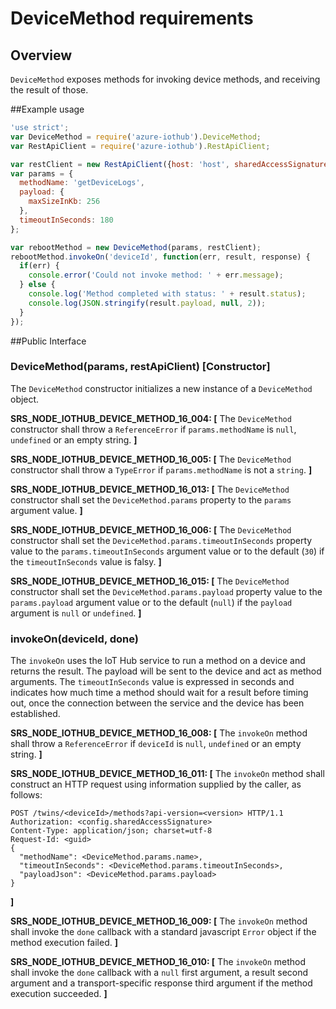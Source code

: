 # DeviceMethod requirements

## Overview
`DeviceMethod` exposes methods for invoking device methods, and receiving the result of those.

##Example usage
```js
'use strict';
var DeviceMethod = require('azure-iothub').DeviceMethod;
var RestApiClient = require('azure-iothub').RestApiClient;

var restClient = new RestApiClient({host: 'host', sharedAccessSignature: 'sharedAccessSignature'});
var params = {
  methodName: 'getDeviceLogs',
  payload: {
    maxSizeInKb: 256
  },
  timeoutInSeconds: 180
};

var rebootMethod = new DeviceMethod(params, restClient);
rebootMethod.invokeOn('deviceId', function(err, result, response) {
  if(err) {
    console.error('Could not invoke method: ' + err.message);
  } else {
    console.log('Method completed with status: ' + result.status);
    console.log(JSON.stringify(result.payload, null, 2));
  }
});
```

##Public Interface

### DeviceMethod(params, restApiClient) [Constructor]
The `DeviceMethod` constructor initializes a new instance of a `DeviceMethod` object.

**SRS_NODE_IOTHUB_DEVICE_METHOD_16_004: [** The `DeviceMethod` constructor shall throw a `ReferenceError` if `params.methodName` is `null`, `undefined` or an empty string. **]**  

**SRS_NODE_IOTHUB_DEVICE_METHOD_16_005: [** The `DeviceMethod` constructor shall throw a `TypeError` if `params.methodName` is not a `string`. **]**  

**SRS_NODE_IOTHUB_DEVICE_METHOD_16_013: [** The `DeviceMethod` constructor shall set the `DeviceMethod.params` property to the `params` argument value. **]**

**SRS_NODE_IOTHUB_DEVICE_METHOD_16_006: [** The `DeviceMethod` constructor shall set the `DeviceMethod.params.timeoutInSeconds` property value to the `params.timeoutInSeconds` argument value or to the default (`30`) if the `timeoutInSeconds` value is falsy. **]**  

**SRS_NODE_IOTHUB_DEVICE_METHOD_16_015: [** The `DeviceMethod` constructor shall set the `DeviceMethod.params.payload` property value to the `params.payload` argument value or to the default (`null`) if the `payload` argument is `null` or `undefined`. **]**  

### invokeOn(deviceId, done)
The `invokeOn` uses the IoT Hub service to run a method on a device and returns the result. The payload will be sent to the device and act as method arguments. The `timeoutInSeconds` value
is expressed in seconds and indicates how much time a method should wait for a result before timing out, once the connection between the service and the device has been established.

**SRS_NODE_IOTHUB_DEVICE_METHOD_16_008: [** The `invokeOn` method shall throw a `ReferenceError` if `deviceId` is `null`, `undefined` or an empty string. **]**  

**SRS_NODE_IOTHUB_DEVICE_METHOD_16_011: [** The `invokeOn` method shall construct an HTTP request using information supplied by the caller, as follows:
```
POST /twins/<deviceId>/methods?api-version=<version> HTTP/1.1
Authorization: <config.sharedAccessSignature> 
Content-Type: application/json; charset=utf-8
Request-Id: <guid>
{
  "methodName": <DeviceMethod.params.name>,
  "timeoutInSeconds": <DeviceMethod.params.timeoutInSeconds>,
  "payloadJson": <DeviceMethod.params.payload>
}
```
**]**  

**SRS_NODE_IOTHUB_DEVICE_METHOD_16_009: [** The `invokeOn` method shall invoke the `done` callback with a standard javascript `Error` object if the method execution failed. **]**  

**SRS_NODE_IOTHUB_DEVICE_METHOD_16_010: [** The `invokeOn` method shall invoke the `done` callback with a `null` first argument, a result second argument and a transport-specific response third argument if the method execution succeeded. **]**